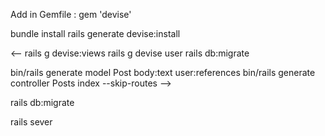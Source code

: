 Add in Gemfile : gem 'devise'

bundle install
rails generate devise:install

<--
rails g devise:views
rails g devise user
rails db:migrate

bin/rails generate model Post body:text user:references
bin/rails generate controller Posts index --skip-routes
-->

rails db:migrate

rails sever